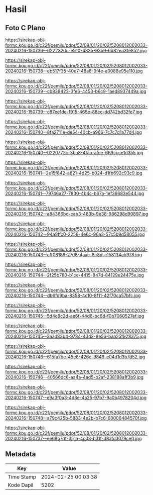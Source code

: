 # Hasil

## Foto C Plano

https://sirekap-obj-formc.kpu.go.id/c22f/pemilu/pdpr/52/08/01/20/02/5208012002033-20240216-150736--6222320c-e910-4835-9359-6d82ea31e852.jpg

https://sirekap-obj-formc.kpu.go.id/c22f/pemilu/pdpr/52/08/01/20/02/5208012002033-20240216-150738--eb517f35-40e7-48a8-9f4e-a0088e95e110.jpg

https://sirekap-obj-formc.kpu.go.id/c22f/pemilu/pdpr/52/08/01/20/02/5208012002033-20240216-150739--cb838423-3fe6-4453-b6c9-1aed8937449a.jpg

https://sirekap-obj-formc.kpu.go.id/c22f/pemilu/pdpr/52/08/01/20/02/5208012002033-20240216-150739--c87ee1de-f915-465e-88cc-dd742bd32fe7.jpg

https://sirekap-obj-formc.kpu.go.id/c22f/pemilu/pdpr/52/08/01/20/02/5208012002033-20240216-150740--8fa2711e-de54-40cb-a966-7c7c7d1a77d4.jpg

https://sirekap-obj-formc.kpu.go.id/c22f/pemilu/pdpr/52/08/01/20/02/5208012002033-20240216-150740--0220772c-3ba8-4faa-afee-669ccce1d355.jpg

https://sirekap-obj-formc.kpu.go.id/c22f/pemilu/pdpr/52/08/01/20/02/5208012002033-20240216-150741--2e15f842-a821-4d25-b024-d1fb692c93c9.jpg

https://sirekap-obj-formc.kpu.go.id/c22f/pemilu/pdpr/52/08/01/20/02/5208012002033-20240216-150741--79746a27-7830-4b4c-b67a-1ef36683e544.jpg

https://sirekap-obj-formc.kpu.go.id/c22f/pemilu/pdpr/52/08/01/20/02/5208012002033-20240216-150742--a84366bd-cab3-483b-9e38-986298d90897.jpg

https://sirekap-obj-formc.kpu.go.id/c22f/pemilu/pdpr/52/08/01/20/02/5208012002033-20240216-150742--94a8ffc0-2258-4e6c-96a3-57c5b9d58055.jpg

https://sirekap-obj-formc.kpu.go.id/c22f/pemilu/pdpr/52/08/01/20/02/5208012002033-20240216-150743--cff08188-27d8-4aac-8c8d-c158134ab978.jpg

https://sirekap-obj-formc.kpu.go.id/c22f/pemilu/pdpr/52/08/01/20/02/5208012002033-20240216-150744--2f25b780-b1ce-4415-847d-84129e24475e.jpg

https://sirekap-obj-formc.kpu.go.id/c22f/pemilu/pdpr/52/08/01/20/02/5208012002033-20240216-150744--db6fd9ba-8358-4c10-8f11-42f70ca57bfc.jpg

https://sirekap-obj-formc.kpu.go.id/c22f/pemilu/pdpr/52/08/01/20/02/5208012002033-20240216-150745--5d4c8c2d-ae6f-44d6-bc6d-f0b7060527ef.jpg

https://sirekap-obj-formc.kpu.go.id/c22f/pemilu/pdpr/52/08/01/20/02/5208012002033-20240216-150745--3aad83b4-9784-43d2-8e56-baa25f928375.jpg

https://sirekap-obj-formc.kpu.go.id/c22f/pemilu/pdpr/52/08/01/20/02/5208012002033-20240216-150746--615fa7be-45e6-426c-9849-e04d1d3b7d52.jpg

https://sirekap-obj-formc.kpu.go.id/c22f/pemilu/pdpr/52/08/01/20/02/5208012002033-20240216-150746--40566dc6-aa4a-4ad5-b2af-238188a1f3b9.jpg

https://sirekap-obj-formc.kpu.go.id/c22f/pemilu/pdpr/52/08/01/20/02/5208012002033-20240216-150747--e9a3f0a3-4d8e-4a25-97b7-9a0b4978204d.jpg

https://sirekap-obj-formc.kpu.go.id/c22f/pemilu/pdpr/52/08/01/20/02/5208012002033-20240216-150748--a79c425b-5883-4e2b-b7c6-60006484570f.jpg

https://sirekap-obj-formc.kpu.go.id/c22f/pemilu/pdpr/52/08/01/20/02/5208012002033-20240216-150737--ee68b7df-351a-4c03-b31f-38afd3079ce0.jpg


## Metadata

| Key        | Value               |
| ---------- | ------------------- |
| Time Stamp | 2024-02-25 00:03:38 |
| Kode Dapil | 5202                |



